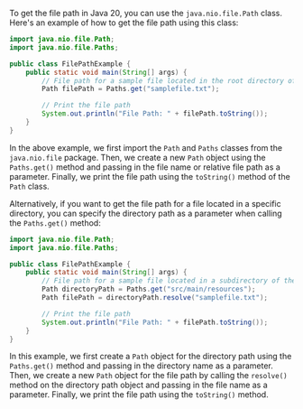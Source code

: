 To get the file path in Java 20, you can use the `java.nio.file.Path` class. Here's an example of how to get the file path using this class:

```java
import java.nio.file.Path;
import java.nio.file.Paths;

public class FilePathExample {
    public static void main(String[] args) {
        // File path for a sample file located in the root directory of the project
        Path filePath = Paths.get("samplefile.txt");

        // Print the file path
        System.out.println("File Path: " + filePath.toString());
    }
}
```

In the above example, we first import the `Path` and `Paths` classes from the `java.nio.file` package. Then, we create a new `Path` object using the `Paths.get()` method and passing in the file name or relative file path as a parameter. Finally, we print the file path using the `toString()` method of the `Path` class.

Alternatively, if you want to get the file path for a file located in a specific directory, you can specify the directory path as a parameter when calling the `Paths.get()` method:

```java
import java.nio.file.Path;
import java.nio.file.Paths;

public class FilePathExample {
    public static void main(String[] args) {
        // File path for a sample file located in a subdirectory of the project
        Path directoryPath = Paths.get("src/main/resources");
        Path filePath = directoryPath.resolve("samplefile.txt");

        // Print the file path
        System.out.println("File Path: " + filePath.toString());
    }
}
```

In this example, we first create a `Path` object for the directory path using the `Paths.get()` method and passing in the directory name as a parameter. Then, we create a new `Path` object for the file path by calling the `resolve()` method on the directory path object and passing in the file name as a parameter. Finally, we print the file path using the `toString()` method.